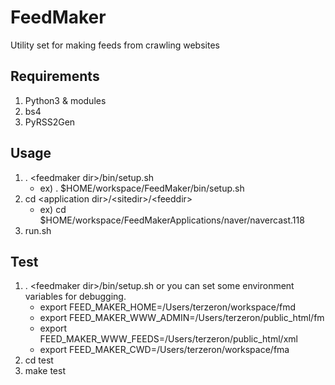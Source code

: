 FeedMaker
=========

Utility set for making feeds from crawling websites

Requirements
------------

1. Python3 & modules
  1. bs4
  1. PyRSS2Gen

Usage
-----

1. . \<feedmaker dir\>/bin/setup.sh
    * ex) . $HOME/workspace/FeedMaker/bin/setup.sh
1. cd \<application dir\>/\<sitedir\>/\<feeddir\>
    * ex) cd $HOME/workspace/FeedMakerApplications/naver/navercast.118
1. run.sh

Test
----

1. . \<feedmaker dir\>/bin/setup.sh
	or you can set some environment variables for debugging.
	* export FEED_MAKER_HOME=/Users/terzeron/workspace/fmd
	* export FEED_MAKER_WWW_ADMIN=/Users/terzeron/public_html/fm
	* export FEED_MAKER_WWW_FEEDS=/Users/terzeron/public_html/xml
	* export FEED_MAKER_CWD=/Users/terzeron/workspace/fma
1. cd test
1. make test
